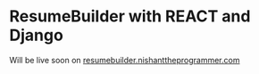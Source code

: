 # ResumeBuilder with REACT and Django

Will be live soon on [resumebuilder.nishanttheprogrammer.com](http://resumebuilder.nishanttheprogrammer.com)